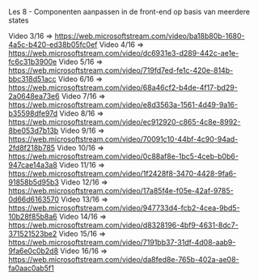 Les 8 - Componenten aanpassen in de front-end op basis van meerdere states
    

Video 3/16 => https://web.microsoftstream.com/video/ba18b80b-1680-4a5c-b420-ed38b05fc0ef
Video 4/16 => https://web.microsoftstream.com/video/dc6931e3-d289-442c-ae1e-fc6c31b3900e
Video 5/16 => https://web.microsoftstream.com/video/719fd7ed-fe1c-420e-814b-bbc318d51acc
Video 6/16 => https://web.microsoftstream.com/video/68a46cf2-b4de-4f17-bd29-2a0648ea73e6
Video 7/16 => https://web.microsoftstream.com/video/e8d3563a-1561-4d49-9a16-b35598dfe97d
Video 8/16 => https://web.microsoftstream.com/video/ec912920-c865-4c8e-8992-8be053d7b13b
Video 9/16 => https://web.microsoftstream.com/video/70091c10-44bf-4c90-94ad-2fd8f218b785
Video 10/16 => https://web.microsoftstream.com/video/0c88af8e-1bc5-4ceb-b0b6-947cae14a3a8
Video 11/16 => https://web.microsoftstream.com/video/1f2428f8-3470-4428-9fa6-91858b5d95b3
Video 12/16 => https://web.microsoftstream.com/video/17a85f4e-f05e-42af-9785-0d66d6163570
Video 13/16 => https://web.microsoftstream.com/video/947733d4-fcb2-4cea-9bd5-10b28f85b8a6
Video 14/16 => https://web.microsoftstream.com/video/d8328196-4bf9-4631-8dc7-371521523be2
Video 15/16 => https://web.microsoftstream.com/video/7191bb37-31df-4d08-aab9-9fa6e0c0b2d8
Video 16/16 => https://web.microsoftstream.com/video/da8fed8e-765b-402a-ae08-fa0aac0ab5f1
